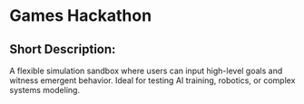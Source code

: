 # Games Hackathon

## Short Description: 
A flexible simulation sandbox where users can input high-level goals and witness emergent behavior. Ideal for testing AI training, robotics, or complex systems modeling.

